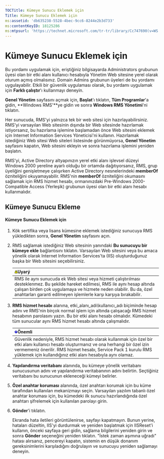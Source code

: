 ```yaml
---
TOCTitle: Kümeye Sunucu Eklemek için
Title: Kümeye Sunucu Eklemek için
ms:assetid: 'db635238-5528-4bec-9cc6-8244e2b3d733'
ms:contentKeyID: 18125286
ms:mtpsurl: 'https://technet.microsoft.com/tr-tr/library/Cc747690(v=WS.10)'
---
```


Kümeye Sunucu Eklemek için
==========================

Bu yordamı uygulamak için, eriştiğiniz bilgisayarda Administrators grubunun üyesi olan bir etki alanı kullanıcı hesabıyla Yönetim Web sitesine yerel olarak oturum açmış olmalısınız. Domain Admins grubunun üyeleri de bu yordamı uygulayabilir. Etkili bir güvenlik uygulaması olarak, bu yordamı uygulamak için **Farklı çalıştır**'ı kullanmayı deneyin.

**Genel Yönetim** sayfasını açmak için, **Başlat**'ı tıklatın, **Tüm Programlar**'a gidin, **Windows RMS'**ye gidin ve sonra **Windows RMS Yönetimi**'ni tıklatın.

Her sunucuda, RMS'yi yalnızca tek bir web sitesi için hazırlayabilirsiniz. RMS'yi varsayılan Web sitesinin dışında bir Web sitesinde hazırlamak istiyorsanız, bu hazırlama işlemine başlamadan önce Web sitesini eklemek için Internet Information Services Yöneticisi'ni kullanın. Hazırlamak istediğiniz Web sitesi Web siteleri listesinde görünmüyorsa, **Genel Yönetim** sayfasını kapatın, Web sitesini ekleyin ve sonra hazırlama işlemini yeniden başlatın.

RMS'yi, Active Directory altyapınızın yerel etki alanı işlevsel düzeyi Windows 2000 yereline ayarlı olduğu bir ortamda dağıtıyorsanız, RMS, grup üyeliğini genişletmeye çalışırken Active Directory nesnelerindeki **memberOf** özniteliğini okuyamayabilir. RMS'nin **memberOf** özniteliğini okumasını sağlamak için RMS hizmet hesabı, ormanınızdaki Pre-Windows 2000-Compatible Access (Yerleşik) grubunun üyesi olan bir etki alanı hesabı kullanmalıdır.

Kümeye Sunucu Ekleme
--------------------

#### Kümeye Sunucu Eklemek için

1.  Kök sertifika veya lisans kümesine eklemek istediğiniz sunucuya RMS yükledikten sonra, **Genel Yönetim** sayfasını açın.

2.  RMS sağlamak istediğiniz Web sitesinin yanındaki **Bu sunucuyu bir kümeye ekle** bağlantısını tıklatın. Varsayılan Web sitesini veya bu amaca yönelik olarak Internet Information Services'ta (IIS) oluşturduğunuz başka bir Web sitesini seçebilirsiniz.

    | ![](/security-updates/images/Cc747690.Warning(WS.10).gif)Uyarý                                                                                                                                                                                                      |
    |--------------------------------------------------------------------------------------------------------------------------------------------------------------------------------------------------------------------------------------------------------------------------------|
    | RMS ile aynı sunucuda ek Web sitesi veya hizmeti çalıştırılması desteklenmez. Bu şekilde hareket edilmesi, RMS ile aynı hesap altında çalışan birden çok uygulamaya ve hizmete neden olabilir. Bu da, özel anahtarları garanti edilmeyen işlemlerle karşı karşıya bırakabilir. |

3.  **RMS hizmet hesabı** alanına, etki\_alanı\_adı\\kullanıcı\_adı biçiminde hesap adını ve RMS'nin birçok normal işlem için altında çalışacağı RMS hizmet hesabının parolasını yazın. Bu bir etki alanı hesabı olmalıdır. Kümedeki tüm sunucular aynı RMS hizmet hesabı altında çalışmalıdır.

    | ![](/security-updates/images/Cc747690.Important(WS.10).gif)Önemli                                                                                                                                                                                                |
    |-----------------------------------------------------------------------------------------------------------------------------------------------------------------------------------------------------------------------------------------------------------------------------|
    | Güvenlik nedeniyle, RMS hizmet hesabı olarak kullanmak için özel bir etki alanı kullanıcı hesabı oluşturmanız ve ona herhangi bir özel izin vermemeniz önerilir. RMS hizmet hesabı, Service Pack 1 kurulu RMS yüklemek için kullandığınız etki alanı hesabıyla aynı olamaz. |

4.  **Yapılandırma veritabanı** alanında, bu kümeye yönelik veritabanı sunucusunun adını ve yapılandırma veritabanının adını belirtin. Seçtiğiniz veritabanı bu sunucunun ekleneceği kümeyi belirler.

5.  **Özel anahtar koruması** alanında, özel anahtarı korumak için bu küme tarafından kullanılan mekanizmayı seçin. Varsayılan yazılım tabanlı özel anahtar koruması için, bu kümedeki ilk sunucu hazırlandığında özel anahtarı şifrelemek için kullanılan parolayı girin.

6.  **Gönder**'i tıklatın.

    Ekranda hata iletileri görüntülenirse, sayfayı kapatmayın. Bunun yerine, hataları düzeltin, IIS'yi durdurmak ve yeniden başlatmak için IISReset'i kullanın, önceki sayfaya geri gidin, sağlama bilgilerini yeniden girin ve sonra **Gönder** seçeneğini yeniden tıklatın. "İstek zaman aşımına uğradı" hatası alırsanız, pencereyi kapatın, sistemin en düşük donanım gereksinimlerini karşıladığını doğrulayın ve sunucuyu yeniden sağlamayı deneyin.
